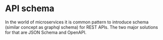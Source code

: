 # API schema

In the world of microservices it is common pattern to introduce schema (similar concept as graphql schema) for REST APIs.
The two major solutions for that are JSON Schema and OpenAPI.
